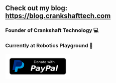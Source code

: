 ## Check out my blog: https://blog.crankshafttech.com
### Founder of Crankshaft Technology 💻
### Currently at Robotics Playground 🤖

[![Donate](paypal-donate-button_smallest.png)](https://www.paypal.com/cgi-bin/webscr?cmd=_donations&business=harrisonasmar%40gmail.com&item_name=Donations&currency_code=AUD&source=url)

<!--
**hasmar04/hasmar04** is a ✨ _special_ ✨ repository because its `README.md` (this file) appears on your GitHub profile.

Here are some ideas to get you started:

- 🔭 I’m currently working on ...
- 🌱 I’m currently learning ...
- 👯 I’m looking to collaborate on ...
- 🤔 I’m looking for help with ...
- 💬 Ask me about ...
- 📫 How to reach me: ...
- 😄 Pronouns: ...
- ⚡ Fun fact: ...
-->
